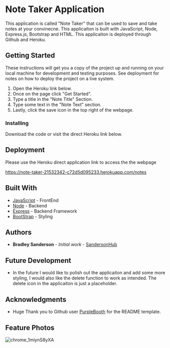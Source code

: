 # Note Taker Application

This application is called "Note Taker" that can be used to save and take notes at your convinecne. This applicaiton is built with JavaScript, Node, Express.js, Bootstrap and HTML. This applicaiton is deployed through Github and Heroku. 

## Getting Started

These instructions will get you a copy of the project up and running on your local machine for development and testing purposes. See deployment for notes on how to deploy the project on a live system.

1. Open the Heroku link below.
2. Once on the page click "Get Started".
3. Type a title in the "Note Title" Section.
4. Type some text in the "Note Text" section.
5. Lastly, click the save icon in the top right of the webpage.

### Installing

Download the code or visit the direct Heroku link below.

## Deployment

Please use the Heroku direct application link to access the the webpage

https://note-taker-21532342-c72d5d095233.herokuapp.com/notes

## Built With

* [JavaScript](https://www.javascript.com/) - FrontEnd
* [Node](https://nodejs.org/en) - Backend
* [Express](https://expressjs.com/) - Backend Framework
* [BootStrap](https://getbootstrap.com/) - Styling

## Authors

* **Bradley Sanderson** - *Initial work* - [SandersonHub](https://github.com/SandersonHub)

## Future Development

* In the future I would like to polish out the applicaiton and add some more styling, I would also like the delete function to work as intended. The delete icon in the applicaiton is just a placeholder.

## Acknowledgments

* Huge Thank you to Github user [PurpleBooth](https://gist.github.com/PurpleBooth/109311bb0361f32d87a2) for the README template.

## Feature Photos

![chrome_1miynS8yXA](https://github.com/SandersonHub/Note-Taker-Finalized/assets/128574459/fc24da37-ca0d-44ba-9404-6da7e02c3a01)
